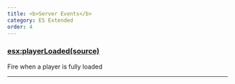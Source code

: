 ```yaml
---
title: <b>Server Events</b>
category: ES Extended
order: 4
---
```


### [esx:playerLoaded(source)](../server-events/esx.playerloaded/)

Fire when a player is fully loaded

___
